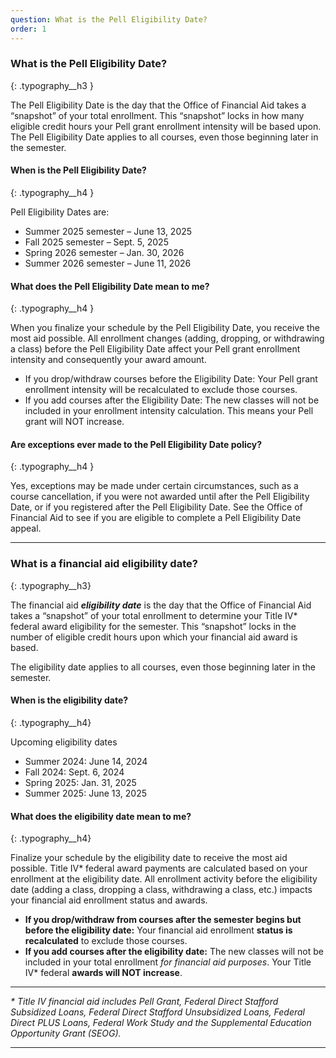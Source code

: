 ```yaml
---
question: What is the Pell Eligibility Date?
order: 1
---
```


### What is the Pell Eligibility Date?
{: .typography__h3 }

The Pell Eligibility Date is the day that the Office of Financial Aid takes a “snapshot” of your total enrollment. This “snapshot” locks in how many eligible credit hours your Pell grant enrollment intensity will be based upon. The Pell Eligibility Date applies to all courses, even those beginning later in the semester.

#### When is the Pell Eligibility Date?
{: .typography__h4 }

Pell Eligibility Dates are:

* Summer 2025 semester – June 13, 2025
* Fall 2025 semester – Sept. 5, 2025
* Spring 2026 semester – Jan. 30, 2026
* Summer 2026 semester – June 11, 2026

#### What does the Pell Eligibility Date mean to me?
{: .typography__h4 }

When you finalize your schedule by the Pell Eligibility Date, you receive the most aid possible. All enrollment changes (adding, dropping, or withdrawing a class) before the Pell Eligibility Date affect your Pell grant enrollment intensity and consequently your award amount.

* If you drop/withdraw courses before the Eligibility Date: Your Pell grant enrollment intensity will be recalculated to exclude those courses.
* If you add courses after the Eligibility Date: The new classes will not be included in your enrollment intensity calculation. This means your Pell grant will NOT increase.

#### Are exceptions ever made to the Pell Eligibility Date policy?
{: .typography__h4 }

Yes, exceptions may be made under certain circumstances, such as a course cancellation, if you were not awarded until after the Pell Eligibility Date, or if you registered after the Pell Eligibility Date. See the Office of Financial Aid to see if you are eligible to complete a Pell Eligibility Date appeal.

-----

### What is a financial aid eligibility date?
{: .typography__h3}

The financial aid ***eligibility date*** is the day that the Office of Financial Aid takes a “snapshot” of your total enrollment to determine your Title IV\* federal award eligibility for the semester. This “snapshot” locks in the number of eligible credit hours upon which your financial aid award is based.

The eligibility date applies to all courses, even those beginning later in the semester.

#### When is the eligibility date?
{: .typography__h4}

Upcoming eligibility dates

* Summer 2024: June 14, 2024
* Fall 2024: Sept. 6, 2024
* Spring 2025: Jan. 31, 2025
* Summer 2025: June 13, 2025

#### What does the eligibility date mean to me?
{: .typography__h4}

Finalize your schedule by the eligibility date to receive the most aid possible. Title IV\* federal award payments are calculated based on your enrollment at the eligibility date. All enrollment activity before the eligibility date (adding a class, dropping a class, withdrawing a class, etc.) impacts your financial aid enrollment status and awards.

* **If you drop/withdraw from courses after the semester begins but before the eligibility date:** Your financial aid enrollment **status is recalculated** to exclude those courses.
* **If you add courses after the eligibility date:** The new classes will not be included in your total enrollment *for financial aid purposes*. Your Title IV\* federal **awards will NOT increase**.

---

*\* Title IV financial aid includes Pell Grant, Federal Direct Stafford Subsidized Loans, Federal Direct Stafford Unsubsidized Loans, Federal Direct PLUS Loans, Federal Work Study and the Supplemental Education Opportunity Grant (SEOG).​​*

---
